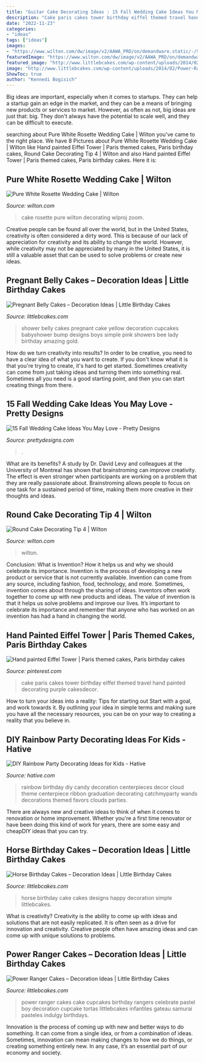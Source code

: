 ```yaml
---
title: "Guitar Cake Decorating Ideas : 15 Fall Wedding Cake Ideas You May Love"
description: "Cake paris cakes tower birthday eiffel themed travel hand painted decorating purple cakesdecor"
date: "2022-11-23"
categories:
- "ideas"
tags: ["ideas"]
images:
- "https://www.wilton.com/dw/image/v2/AAWA_PRD/on/demandware.static/-/Sites-wilton-product-master/default/dw24a22eb6/images/product/418-4/418-4-Wilton-Round-Cake-Decorating-Tip-4-L1.jpg?sw=1440&amp;sh=750&amp;sm=fit"
featuredImage: "https://www.wilton.com/dw/image/v2/AAWA_PRD/on/demandware.static/-/Sites-wilton-product-master/default/dw24a22eb6/images/product/418-4/418-4-Wilton-Round-Cake-Decorating-Tip-4-L1.jpg?sw=1440&amp;sh=750&amp;sm=fit"
featured_image: "http://www.littlebcakes.com/wp-content/uploads/2014/02/Power-Ranger-Cakes.jpg"
image: "http://www.littlebcakes.com/wp-content/uploads/2014/02/Power-Ranger-Cakes.jpg"
ShowToc: true
author: "Kennedi Bogisich"
---
```



Big ideas are important, especially when it comes to startups. They can help a startup gain an edge in the market, and they can be a means of bringing new products or services to market. However, as often as not, big ideas are just that: big. They don't always have the potential to scale well, and they can be difficult to execute.

	

		
searching about Pure White Rosette Wedding Cake | Wilton you've came to the right place. We have 8 Pictures about Pure White Rosette Wedding Cake | Wilton like Hand painted Eiffel Tower | Paris themed cakes, Paris birthday cakes, Round Cake Decorating Tip 4 | Wilton and also Hand painted Eiffel Tower | Paris themed cakes, Paris birthday cakes. Here it is:
		
    
## Pure White Rosette Wedding Cake | Wilton

<img loading=lazy src="https://www.wilton.com/dw/image/v2/AAWA_PRD/on/demandware.static/-/Sites-wilton-project-master/default/dwed80769a/images/project/WLPROJ-8267/DYOCaPeFe21275.jpg?sw=1440&amp;sh=750&amp;sm=fit" onerror="this.onerror=null;this.src='https://tse4.mm.bing.net/th?id=OIP.-g2ue4tnUR7aVcAwYvr8agHaHa&amp;pid=15.1';" alt="Pure White Rosette Wedding Cake | Wilton">

_Source: wilton.com_

>cake rosette pure wilton decorating wlproj zoom. 

	

Creative people can be found all over the world, but in the United States, creativity is often considered a dirty word. This is because of our lack of appreciation for creativity and its ability to change the world. However, while creativity may not be appreciated by many in the United States, it is still a valuable asset that can be used to solve problems or create new ideas.

    
## Pregnant Belly Cakes – Decoration Ideas | Little Birthday Cakes

<img loading=lazy src="http://www.littlebcakes.com/wp-content/uploads/2014/01/Pregnant-Belly-Cakes-Pictures.jpg" onerror="this.onerror=null;this.src='https://tse3.mm.bing.net/th?id=OIP.VPN1kEt4y-KvJsQhC56ErgHaJ4&amp;pid=15.1';" alt="Pregnant Belly Cakes – Decoration Ideas | Little Birthday Cakes">

_Source: littlebcakes.com_

>shower belly cakes pregnant cake yellow decoration cupcakes babyshower bump designs boys simple pink showers bee lady birthday amazing gold. 

	

How do we turn creativity into results?
In order to be creative, you need to have a clear idea of what you want to create. If you don't know what it is that you're trying to create, it's hard to get started. Sometimes creativity can come from just taking ideas and turning them into something real. Sometimes all you need is a good starting point, and then you can start creating things from there.

    
## 15 Fall Wedding Cake Ideas You May Love - Pretty Designs

<img loading=lazy src="https://www.prettydesigns.com/wp-content/uploads/2014/09/Floral-Wedding-Cake.jpg" onerror="this.onerror=null;this.src='https://tse4.mm.bing.net/th?id=OIP.8IqKyKAZfJluuyp3lxQ7xgHaLD&amp;pid=15.1';" alt="15 Fall Wedding Cake Ideas You May Love - Pretty Designs">

_Source: prettydesigns.com_

>. 

	

What are its benefits?
A study by Dr. David Levy and colleagues at the University of Montreal has shown that brainstroming can improve creativity. The effect is even stronger when participants are working on a problem that they are really passionate about. Brainstroming allows people to focus on one task for a sustained period of time, making them more creative in their thoughts and ideas.

    
## Round Cake Decorating Tip 4 | Wilton

<img loading=lazy src="https://www.wilton.com/dw/image/v2/AAWA_PRD/on/demandware.static/-/Sites-wilton-product-master/default/dw24a22eb6/images/product/418-4/418-4-Wilton-Round-Cake-Decorating-Tip-4-L1.jpg?sw=1440&amp;sh=750&amp;sm=fit" onerror="this.onerror=null;this.src='https://tse4.mm.bing.net/th?id=OIP.wyVYP51k9rj9lKKynuzNNwHaHa&amp;pid=15.1';" alt="Round Cake Decorating Tip 4 | Wilton">

_Source: wilton.com_

>wilton. 

	

Conclusion: What is Invention? How it helps us and why we should celebrate its importance.
Invention is the process of developing a new product or service that is not currently available. Invention can come from any source, including fashion, food, technology, and more. Sometimes, invention comes about through the sharing of ideas. Inventors often work together to come up with new products and ideas. The value of invention is that it helps us solve problems and improve our lives. It’s important to celebrate its importance and remember that anyone who has worked on an invention has had a hand in changing the world.

    
## Hand Painted Eiffel Tower | Paris Themed Cakes, Paris Birthday Cakes

<img loading=lazy src="https://i.pinimg.com/736x/ee/4f/27/ee4f274a659df4cc7ede62e37cba09d0.jpg" onerror="this.onerror=null;this.src='https://tse2.mm.bing.net/th?id=OIP.jL9vexHqULCyxCTJxxYMFwAAAA&amp;pid=15.1';" alt="Hand painted Eiffel Tower | Paris themed cakes, Paris birthday cakes">

_Source: pinterest.com_

>cake paris cakes tower birthday eiffel themed travel hand painted decorating purple cakesdecor. 

	

How to turn your ideas into a reality: Tips for starting out
Start with a goal, and work towards it. By outlining your idea in simple terms and making sure you have all the necessary resources, you can be on your way to creating a reality that you believe in.

    
## DIY Rainbow Party Decorating Ideas For Kids - Hative

<img loading=lazy src="https://hative.com/wp-content/uploads/2014/11/diy-rainbow-party-decorating-ideas/4-candy-decoration.jpg" onerror="this.onerror=null;this.src='https://tse3.mm.bing.net/th?id=OIP.GfTxgQhCKywEmuWykiSTCAHaLG&amp;pid=15.1';" alt="DIY Rainbow Party Decorating Ideas for Kids - Hative">

_Source: hative.com_

>rainbow birthday diy candy decoration centerpieces decor cloud theme centerpiece ribbon graduation decorating catchmyparty wands decorations themed favors clouds parties. 

	

There are always new and creative ideas to think of when it comes to renovation or home improvement. Whether you're a first time renovator or have been doing this kind of work for years, there are some easy and cheapDIY ideas that you can try.

    
## Horse Birthday Cakes – Decoration Ideas | Little Birthday Cakes

<img loading=lazy src="http://www.littlebcakes.com/wp-content/uploads/2014/01/Horse-Cake-Designs.jpg" onerror="this.onerror=null;this.src='https://tse3.mm.bing.net/th?id=OIP.yCzcMelO0MPkeG0zT7a1wQHaE7&amp;pid=15.1';" alt="Horse Birthday Cakes – Decoration Ideas | Little Birthday Cakes">

_Source: littlebcakes.com_

>horse birthday cake cakes designs happy decoration simple littlebcakes. 

	

What is creativity?
Creativity is the ability to come up with ideas and solutions that are not easily replicated. It is often seen as a drive for innovation and creativity. Creative people often have amazing ideas and can come up with unique solutions to problems.

    
## Power Ranger Cakes – Decoration Ideas | Little Birthday Cakes

<img loading=lazy src="http://www.littlebcakes.com/wp-content/uploads/2014/02/Power-Ranger-Cakes.jpg" onerror="this.onerror=null;this.src='https://tse2.mm.bing.net/th?id=OIP.boN39HizcC8LoYlqcsiB3wHaLG&amp;pid=15.1';" alt="Power Ranger Cakes – Decoration Ideas | Little Birthday Cakes">

_Source: littlebcakes.com_

>power ranger cakes cake cupcakes birthday rangers celebrate pastel boy decoration cupcake tortas littlebcakes infantiles gateau samurai pasteles indulgy birthdays. 

	

Innovation is the process of coming up with new and better ways to do something. It can come from a single idea, or from a combination of ideas. Sometimes, innovation can mean making changes to how we do things, or creating something entirely new. In any case, it’s an essential part of our economy and society.

